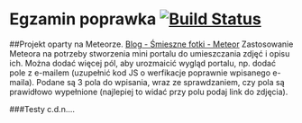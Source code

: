 # Egzamin poprawka [![Build Status](https://travis-ci.org/aszykula/mtr-foto.svg?branch=master)](https://travis-ci.org/aszykula/mtr-foto)
##Projekt oparty na Meteorze.
[Blog - Śmieszne fotki - Meteor](http://aszykula.meteor.com/)
Zastosowanie Meteora na potrzeby stworzenia mini portalu do umieszczania zdjęć i opisu ich.
Można dodać więcej pól, aby urozmaicić wygląd portalu, np. dodać pole z e-mailem (uzupełnić kod JS o werfikacje poprawnie wpisanego e-maila). Podane są 3 pola do wpisania, wraz ze sprawdzaniem, czy pola są prawidłowo wypełnione (najlepiej to widać przy polu podaj link do zdjęcia).

###Testy
c.d.n....
